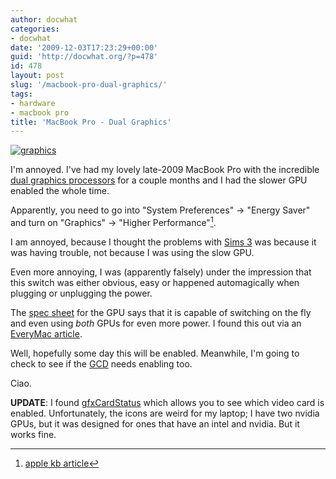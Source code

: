 ```yaml
---
author: docwhat
categories:
- docwhat
date: '2009-12-03T17:23:29+00:00'
guid: 'http://docwhat.org/?p=478'
id: 478
layout: post
slug: '/macbook-pro-dual-graphics/'
tags:
- hardware
- macbook pro
title: 'MacBook Pro - Dual Graphics'
---
```


[![graphics](/files/2009/12/graphics2.png "From the official mac specs.")](http://www.apple.com/macbookpro/graphics.html)

I'm annoyed. I've had my lovely late-2009 MacBook Pro with the
incredible [dual graphics
processors](http://www.nvidia.com/object/product_geforce_9400m_g_us.html)
for a couple months and I had the slower GPU enabled the whole time.

Apparently, you need to go into "System Preferences" -&gt; "Energy
Saver" and turn on "Graphics" -&gt; "Higher Performance"[^1].

<!--more-->
I am annoyed, because I thought the problems with [Sims
3](http://www.thesims3.com/game/thesims3) was because it was having
trouble, not because I was using the slow GPU.

Even more annoying, I was (apparently falsely) under the impression that
this switch was either obvious, easy or happened automagically when
plugging or unplugging the power.

The [spec
sheet](http://www.nvidia.com/object/product_geforce_9400m_g_us.html) for
the GPU says that it is capable of switching on the fly and even using
*both* GPUs for even more power. I found this out via an [EveryMac
article](http://www.everymac.com/systems/apple/macbook_pro/macbook-pro-unibody-faq/macbook-pro-unibody-switching-between-graphics-processors.html).

Well, hopefully some day this will be enabled. Meanwhile, I'm going to
check to see if the
[GCD](http://en.wikipedia.org/wiki/Grand_Central_Dispatch) needs
enabling too.

Ciao.

**UPDATE**: I found
[gfxCardStatus](http://codykrieger.com/gfxCardStatus/) which allows you
to see which video card is enabled. Unfortunately, the icons are weird
for my laptop; I have two nvidia GPUs, but it was designed for ones that
have an intel and nvidia. But it works fine.

[^1]: [apple kb article](http://support.apple.com/kb/HT3207)
